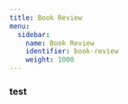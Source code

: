 ```yaml
---
title: Book Review
menu:
  sidebar:
    name: Book Review
    identifier: book-review
    weight: 1000
---
```


### test